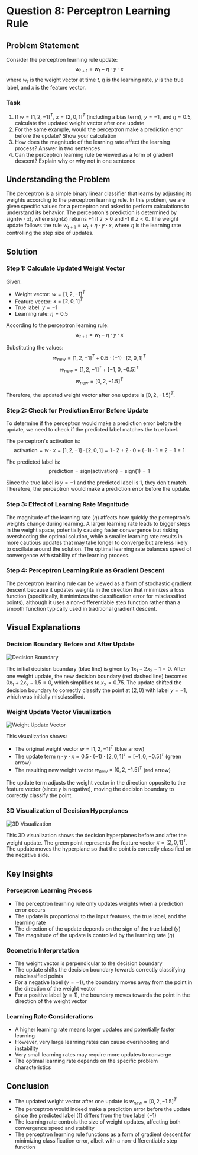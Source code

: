 # Question 8: Perceptron Learning Rule

## Problem Statement
Consider the perceptron learning rule update:
$$w_{t+1} = w_t + \eta \cdot y \cdot x$$
where $w_t$ is the weight vector at time $t$, $\eta$ is the learning rate, $y$ is the true label, and $x$ is the feature vector.

### Task
1. If $w = [1, 2, -1]^T$, $x = [2, 0, 1]^T$ (including a bias term), $y = -1$, and $\eta = 0.5$, calculate the updated weight vector after one update
2. For the same example, would the perceptron make a prediction error before the update? Show your calculation
3. How does the magnitude of the learning rate affect the learning process? Answer in two sentences
4. Can the perceptron learning rule be viewed as a form of gradient descent? Explain why or why not in one sentence

## Understanding the Problem
The perceptron is a simple binary linear classifier that learns by adjusting its weights according to the perceptron learning rule. In this problem, we are given specific values for a perceptron and asked to perform calculations to understand its behavior. The perceptron's prediction is determined by $\text{sign}(w \cdot x)$, where $\text{sign}(z)$ returns +1 if $z > 0$ and -1 if $z < 0$. The weight update follows the rule $w_{t+1} = w_t + \eta \cdot y \cdot x$, where $\eta$ is the learning rate controlling the step size of updates.

## Solution

### Step 1: Calculate Updated Weight Vector

Given:
- Weight vector: $w = [1, 2, -1]^T$
- Feature vector: $x = [2, 0, 1]^T$
- True label: $y = -1$
- Learning rate: $\eta = 0.5$

According to the perceptron learning rule:
$$w_{t+1} = w_t + \eta \cdot y \cdot x$$

Substituting the values:
$$w_{new} = [1, 2, -1]^T + 0.5 \cdot (-1) \cdot [2, 0, 1]^T$$
$$w_{new} = [1, 2, -1]^T + [-1, 0, -0.5]^T$$
$$w_{new} = [0, 2, -1.5]^T$$

Therefore, the updated weight vector after one update is $[0, 2, -1.5]^T$.

### Step 2: Check for Prediction Error Before Update

To determine if the perceptron would make a prediction error before the update, we need to check if the predicted label matches the true label.

The perceptron's activation is:
$$\text{activation} = w \cdot x = [1, 2, -1] \cdot [2, 0, 1] = 1 \cdot 2 + 2 \cdot 0 + (-1) \cdot 1 = 2 - 1 = 1$$

The predicted label is:
$$\text{prediction} = \text{sign}(\text{activation}) = \text{sign}(1) = 1$$

Since the true label is $y = -1$ and the predicted label is $1$, they don't match. Therefore, the perceptron would make a prediction error before the update.

### Step 3: Effect of Learning Rate Magnitude

The magnitude of the learning rate ($\eta$) affects how quickly the perceptron's weights change during learning. A larger learning rate leads to bigger steps in the weight space, potentially causing faster convergence but risking overshooting the optimal solution, while a smaller learning rate results in more cautious updates that may take longer to converge but are less likely to oscillate around the solution. The optimal learning rate balances speed of convergence with stability of the learning process.

### Step 4: Perceptron Learning Rule as Gradient Descent

The perceptron learning rule can be viewed as a form of stochastic gradient descent because it updates weights in the direction that minimizes a loss function (specifically, it minimizes the classification error for misclassified points), although it uses a non-differentiable step function rather than a smooth function typically used in traditional gradient descent.

## Visual Explanations

### Decision Boundary Before and After Update

![Decision Boundary](../Images/L4_2_Quiz_8/perceptron_decision_boundary.png)

The initial decision boundary (blue line) is given by $1x_1 + 2x_2 - 1 = 0$. After one weight update, the new decision boundary (red dashed line) becomes $0x_1 + 2x_2 - 1.5 = 0$, which simplifies to $x_2 = 0.75$. The update shifted the decision boundary to correctly classify the point at $(2,0)$ with label $y = -1$, which was initially misclassified.

### Weight Update Vector Visualization

![Weight Update Vector](../Images/L4_2_Quiz_8/perceptron_weight_update.png)

This visualization shows:
- The original weight vector $w = [1, 2, -1]^T$ (blue arrow)
- The update term $\eta \cdot y \cdot x = 0.5 \cdot (-1) \cdot [2, 0, 1]^T = [-1, 0, -0.5]^T$ (green arrow)
- The resulting new weight vector $w_{new} = [0, 2, -1.5]^T$ (red arrow)

The update term adjusts the weight vector in the direction opposite to the feature vector (since $y$ is negative), moving the decision boundary to correctly classify the point.

### 3D Visualization of Decision Hyperplanes

![3D Visualization](../Images/L4_2_Quiz_8/perceptron_3d_visualization.png)

This 3D visualization shows the decision hyperplanes before and after the weight update. The green point represents the feature vector $x = [2, 0, 1]^T$. The update moves the hyperplane so that the point is correctly classified on the negative side.

## Key Insights

### Perceptron Learning Process
- The perceptron learning rule only updates weights when a prediction error occurs
- The update is proportional to the input features, the true label, and the learning rate
- The direction of the update depends on the sign of the true label ($y$)
- The magnitude of the update is controlled by the learning rate ($\eta$)

### Geometric Interpretation
- The weight vector is perpendicular to the decision boundary
- The update shifts the decision boundary towards correctly classifying misclassified points
- For a negative label ($y = -1$), the boundary moves away from the point in the direction of the weight vector
- For a positive label ($y = 1$), the boundary moves towards the point in the direction of the weight vector

### Learning Rate Considerations
- A higher learning rate means larger updates and potentially faster learning
- However, very large learning rates can cause overshooting and instability
- Very small learning rates may require more updates to converge
- The optimal learning rate depends on the specific problem characteristics

## Conclusion

- The updated weight vector after one update is $w_{new} = [0, 2, -1.5]^T$
- The perceptron would indeed make a prediction error before the update since the predicted label ($1$) differs from the true label ($-1$)
- The learning rate controls the size of weight updates, affecting both convergence speed and stability
- The perceptron learning rule functions as a form of gradient descent for minimizing classification error, albeit with a non-differentiable step function 